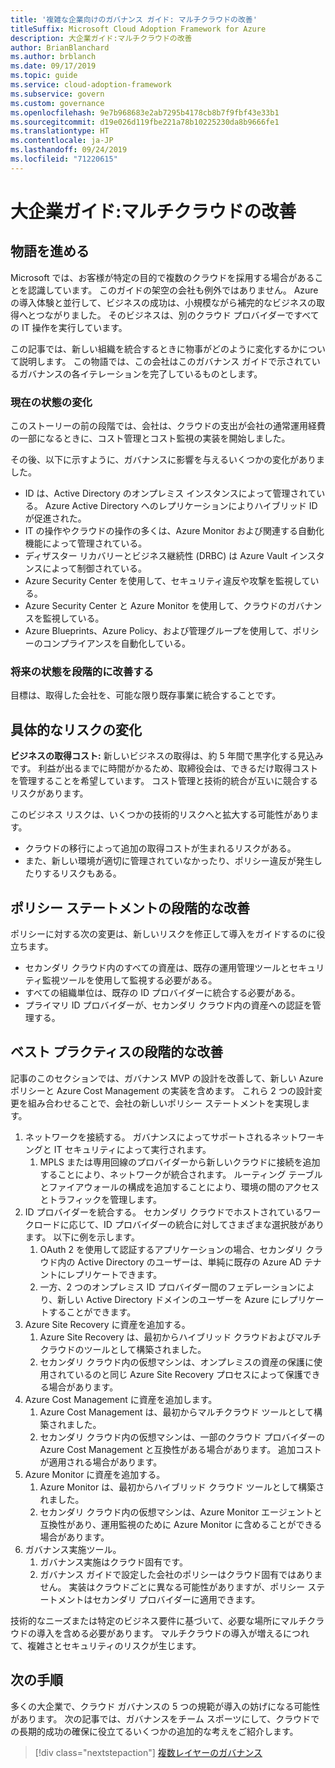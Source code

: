 ```yaml
---
title: '複雑な企業向けのガバナンス ガイド: マルチクラウドの改善'
titleSuffix: Microsoft Cloud Adoption Framework for Azure
description: 大企業ガイド:マルチクラウドの改善
author: BrianBlanchard
ms.author: brblanch
ms.date: 09/17/2019
ms.topic: guide
ms.service: cloud-adoption-framework
ms.subservice: govern
ms.custom: governance
ms.openlocfilehash: 9e7b968683e2ab7295b4178cb8b7f9fbf43e33b1
ms.sourcegitcommit: d19e026d119fbe221a78b10225230da8b9666fe1
ms.translationtype: HT
ms.contentlocale: ja-JP
ms.lasthandoff: 09/24/2019
ms.locfileid: "71220615"
---
```

# <a name="large-enterprise-guide-multicloud-improvement"></a>大企業ガイド:マルチクラウドの改善

## <a name="advancing-the-narrative"></a>物語を進める

Microsoft では、お客様が特定の目的で複数のクラウドを採用する場合があることを認識しています。 このガイドの架空の会社も例外ではありません。 Azure の導入体験と並行して、ビジネスの成功は、小規模ながら補完的なビジネスの取得へとつながりました。 そのビジネスは、別のクラウド プロバイダーですべての IT 操作を実行しています。

この記事では、新しい組織を統合するときに物事がどのように変化するかについて説明します。 この物語では、この会社はこのガバナンス ガイドで示されているガバナンスの各イテレーションを完了しているものとします。

### <a name="changes-in-the-current-state"></a>現在の状態の変化

このストーリーの前の段階では、会社は、クラウドの支出が会社の通常運用経費の一部になるときに、コスト管理とコスト監視の実装を開始しました。

その後、以下に示すように、ガバナンスに影響を与えるいくつかの変化がありました。

- ID は、Active Directory のオンプレミス インスタンスによって管理されている。 Azure Active Directory へのレプリケーションによりハイブリッド ID が促進された。
- IT の操作やクラウドの操作の多くは、Azure Monitor および関連する自動化機能によって管理されている。
- ディザスター リカバリーとビジネス継続性 (DRBC) は Azure Vault インスタンスによって制御されている。
- Azure Security Center を使用して、セキュリティ違反や攻撃を監視している。
- Azure Security Center と Azure Monitor を使用して、クラウドのガバナンスを監視している。
- Azure Blueprints、Azure Policy、および管理グループを使用して、ポリシーのコンプライアンスを自動化している。

### <a name="incrementally-improve-the-future-state"></a>将来の状態を段階的に改善する

目標は、取得した会社を、可能な限り既存事業に統合することです。

## <a name="changes-in-tangible-risks"></a>具体的なリスクの変化

**ビジネスの取得コスト:** 新しいビジネスの取得は、約 5 年間で黒字化する見込みです。 利益が出るまでに時間がかるため、取締役会は、できるだけ取得コストを管理することを希望しています。 コスト管理と技術的統合が互いに競合するリスクがあります。

このビジネス リスクは、いくつかの技術的リスクへと拡大する可能性があります。

- クラウドの移行によって追加の取得コストが生まれるリスクがある。
- また、新しい環境が適切に管理されていなかったり、ポリシー違反が発生したりするリスクもある。

## <a name="incremental-improvement-of-the-policy-statements"></a>ポリシー ステートメントの段階的な改善

ポリシーに対する次の変更は、新しいリスクを修正して導入をガイドするのに役立ちます。

- セカンダリ クラウド内のすべての資産は、既存の運用管理ツールとセキュリティ監視ツールを使用して監視する必要がある。
- すべての組織単位は、既存の ID プロバイダーに統合する必要がある。
- プライマリ ID プロバイダーが、セカンダリ クラウド内の資産への認証を管理する。

## <a name="incremental-improvement-of-the-best-practices"></a>ベスト プラクティスの段階的な改善

記事のこのセクションでは、ガバナンス MVP の設計を改善して、新しい Azure ポリシーと Azure Cost Management の実装を含めます。 これら 2 つの設計変更を組み合わせることで、会社の新しいポリシー ステートメントを実現します。

1. ネットワークを接続する。 ガバナンスによってサポートされるネットワーキングと IT セキュリティによって実行されます。
    1. MPLS または専用回線のプロバイダーから新しいクラウドに接続を追加することにより、ネットワークが統合されます。 ルーティング テーブルとファイアウォールの構成を追加することにより、環境の間のアクセスとトラフィックを管理します。
2. ID プロバイダーを統合する。 セカンダリ クラウドでホストされているワークロードに応じて、ID プロバイダーの統合に対してさまざまな選択肢があります。 以下に例を示します。
    1. OAuth 2 を使用して認証するアプリケーションの場合、セカンダリ クラウド内の Active Directory のユーザーは、単純に既存の Azure AD テナントにレプリケートできます。
    2. 一方、2 つのオンプレミス ID プロバイダー間のフェデレーションにより、新しい Active Directory ドメインのユーザーを Azure にレプリケートすることができます。
3. Azure Site Recovery に資産を追加する。
    1. Azure Site Recovery は、最初からハイブリッド クラウドおよびマルチクラウドのツールとして構築されました。
    2. セカンダリ クラウド内の仮想マシンは、オンプレミスの資産の保護に使用されているのと同じ Azure Site Recovery プロセスによって保護できる場合があります。
4. Azure Cost Management に資産を追加します。
    1. Azure Cost Management は、最初からマルチクラウド ツールとして構築されました。
    2. セカンダリ クラウド内の仮想マシンは、一部のクラウド プロバイダーの Azure Cost Management と互換性がある場合があります。 追加コストが適用される場合があります。
5. Azure Monitor に資産を追加する。
    1. Azure Monitor は、最初からハイブリッド クラウド ツールとして構築されました。
    2. セカンダリ クラウド内の仮想マシンは、Azure Monitor エージェントと互換性があり、運用監視のために Azure Monitor に含めることができる場合があります。
6. ガバナンス実施ツール。
    1. ガバナンス実施はクラウド固有です。
    2. ガバナンス ガイドで設定した会社のポリシーはクラウド固有ではありません。 実装はクラウドごとに異なる可能性がありますが、ポリシー ステートメントはセカンダリ プロバイダーに適用できます。

技術的なニーズまたは特定のビジネス要件に基づいて、必要な場所にマルチクラウドの導入を含める必要があります。 マルチクラウドの導入が増えるにつれて、複雑さとセキュリティのリスクが生じます。

## <a name="next-steps"></a>次の手順

多くの大企業で、クラウド ガバナンスの 5 つの規範が導入の妨げになる可能性があります。 次の記事では、ガバナンスをチーム スポーツにして、クラウドでの長期的成功の確保に役立てるいくつかの追加的な考えをご紹介します。

> [!div class="nextstepaction"]
> [複数レイヤーのガバナンス](./multiple-layers-of-governance.md)
